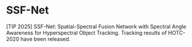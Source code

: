# SSF-Net
[TIP 2025] SSF-Net: Spatial-Spectral Fusion Network with Spectral Angle Awareness for Hyperspectral Object Tracking.
Tracking results of HOTC-2020 have been released.
